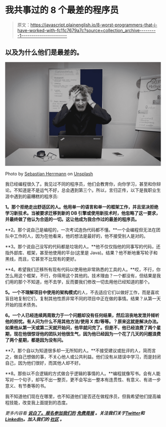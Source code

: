# 我共事过的 8 个最差的程序员

> 原文：<https://javascript.plainenglish.io/8-worst-programmers-that-i-have-worked-with-fc11c7679a7c?source=collection_archive---------1----------------------->

## 以及为什么他们是最差的。

![](img/34d672205151c546b0bda67858fb2489.png)

Photo by [Sebastian Herrmann](https://unsplash.com/@officestock?utm_source=medium&utm_medium=referral) on [Unsplash](https://unsplash.com?utm_source=medium&utm_medium=referral)

我已经编程很久了。我见过不同的程序员，他们会教育你，向你学习，甚至和你辩论。不知道是不是运气不好，总会遇到第三个。所以，言归正传，以下是我职业生涯中遇到的最糟糕的程序员:

**1。那个拒绝走出舒适区的人。他用单一的语言和单一的框架工作，并且坚决拒绝学习新技术。当被要求迁移到新的 DB 引擎或使用新技术时，他忽略了这一要求，并最终做了他认为合适的一切。这让他成为我合作过的最差的程序员。**

**2。那个说自己是编程的，一次考试连伪代码都不懂。**一个会编程但无法在团队中工作的人，因为在他看来，他的想法是最好的，他不接受别人是对的。

**3。那个说自己没写的代码都是垃圾的人。**他不仅仅指他的同事写的代码，还指外部库、框架，甚至他使用的平台(这里是 Java)。结果？他不断地重写轮子和黑线，而且，它甚至不比现有的更好。

**4。希望我们迁移所有现有代码以使用他非常熟悉的工具的人。**哎，不行，你怎么用这个框架，不行，你得用这个其他的。技术理由？一个都没有，但结果是我们用的那个不知道，他不去学，反而要我们修改一切去用他已经知道的那个。

**5。一个不理解项目中使用的架构模式**的人，不去适应它们以做好工作，而是喜欢盲目地复制它们，复制其他性质非常不同的项目中正在做的事情。结果？从第一天开始的技术债务。

**6。一个人已经连续两周致力于一个问题却没有任何结果，然后沮丧地发泄并倾听他的担忧。有人问为什么不用其他方法/使用 X 库/等等。？原来这就是解决办法。如果他从第一天或第二天就开始问，他早就问完了。但是不，他已经浪费了两个星期，现在他很惊讶他的团队对他很生气，因为他已经因为一个花了几天的问题浪费了两个星期，都是因为没有问。**

**7。那个自以为知道很多却一无所知的人。**不接受建议或批评的人，简而言之，做自己想做的事，不关心他人或公共利益。他们没有从错误中学习，而是封闭自己，因为他们很好，而其他人却不好。

**8。那些以不合逻辑的方式做合乎逻辑的事情的人。**编程就像写书。会有人能写对一个句子，却写不出一整页，更不会写出一整本有连贯性、有意义、有进一步意义、有节奏等的书。

我不知道他们现在在哪里，也不知道他们是否还在做程序员，但我希望他们提高编程技能，改变我上面提到的态度。

*更多内容看* [***说白了。报名参加我们的***](https://plainenglish.io/) **[***免费周报***](http://newsletter.plainenglish.io/) *。关注我们关于*[***Twitter***](https://twitter.com/inPlainEngHQ)*和*[***LinkedIn***](https://www.linkedin.com/company/inplainenglish/)*。加入我们的* [***社区***](https://discord.gg/GtDtUAvyhW) *。***
